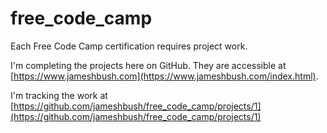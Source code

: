 # free_code_camp

Each Free Code Camp certification requires project work.

I'm completing the projects here on GitHub.
They are accessible at [https://www.jameshbush.com](https://www.jameshbush.com/index.html).

I'm tracking the work at [https://github.com/jameshbush/free_code_camp/projects/1](https://github.com/jameshbush/free_code_camp/projects/1)

